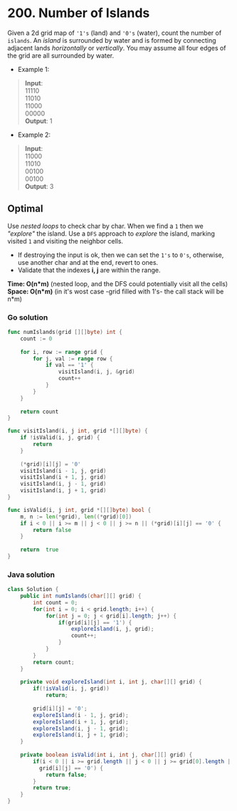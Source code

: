 # 200. Number of Islands

Given a 2d grid map of `'1's` (land) and `'0's` (water), count the number of `islands`. An *island*
is surrounded by water and is formed by connecting adjacent lands *horizontally* or *vertically*. 
You may assume all four edges of the grid are all surrounded by water.

- Example 1:
> **Input**:<br>
> 11110 <br>
> 11010 <br>
> 11000 <br>
> 00000 <br>
> **Output**: 1
- Example 2:
> **Input**:<br>
> 11000 <br>
> 11010 <br>
> 00100 <br>
> 00100 <br>
> **Output**: 3

## Optimal
Use *nested loops* to check char by char. When we find a `1` then we *"explore"* the island. Use a
`DFS` approach to *explore* the island, marking visited `1` and visiting the neighbor cells.
- If destroying the input is ok, then we can set the `1's` to `0's`, otherwise, use another char 
  and at the end, revert to ones.
- Validate that the indexes **i, j** are within the range.

**Time: O(n\*m)** (nested loop, and the DFS could potentially visit all the cells) <br> 
**Space: O(n\*m)** (in it's wost case -grid filled with 1's- the call stack will be n\*m)

### Go solution
```go
func numIslands(grid [][]byte) int {
    count := 0
    
    for i, row := range grid {
        for j, val := range row {
            if val == '1' {
                visitIsland(i, j, &grid)
                count++
            }
        }
    }
    
    return count
}

func visitIsland(i, j int, grid *[][]byte) {
    if !isValid(i, j, grid) {
        return
    }
    
    (*grid)[i][j] = '0'
    visitIsland(i - 1, j, grid)
    visitIsland(i + 1, j, grid)
    visitIsland(i, j - 1, grid)
    visitIsland(i, j + 1, grid)
}

func isValid(i, j int, grid *[][]byte) bool {
    m, n := len(*grid), len((*grid)[0])
    if i < 0 || i >= m || j < 0 || j >= n || (*grid)[i][j] == '0' {
        return false
    }
    
    return  true
}
```
### Java solution
```java
class Solution {
    public int numIslands(char[][] grid) {
        int count = 0;
        for(int i = 0; i < grid.length; i++) {
            for(int j = 0; j < grid[i].length; j++) {
                if(grid[i][j] == '1') {
                    exploreIsland(i, j, grid);
                    count++;
                }
            }
        }
        return count;
    }
    
    private void exploreIsland(int i, int j, char[][] grid) {
        if(!isValid(i, j, grid))
            return;
            
        grid[i][j] = '0';
        exploreIsland(i - 1, j, grid);
        exploreIsland(i + 1, j, grid);
        exploreIsland(i, j - 1, grid);
        exploreIsland(i, j + 1, grid);
    }
    
    private boolean isValid(int i, int j, char[][] grid) {
        if(i < 0 || i >= grid.length || j < 0 || j >= grid[0].length ||
          grid[i][j] == '0') {
            return false;
        } 
        return true;
    }
}
```